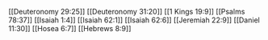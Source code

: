 [[Deuteronomy 29:25]]
[[Deuteronomy 31:20]]
[[1 Kings 19:9]]
[[Psalms 78:37]]
[[Isaiah 1:4]]
[[Isaiah 62:1]]
[[Isaiah 62:6]]
[[Jeremiah 22:9]]
[[Daniel 11:30]]
[[Hosea 6:7]]
[[Hebrews 8:9]]
